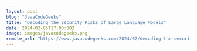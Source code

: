```yaml
---
layout: post
blog: "JavaCodeGeeks"
title: "Decoding the Security Risks of Large Language Models"
date: 2024-02-05T17:00:00Z
image: images/javacodegeeks.png
remote_url: "https://www.javacodegeeks.com/2024/02/decoding-the-security-risks-of-large-language-models.html"
---
```

